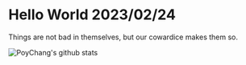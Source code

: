# Hello World 2023/02/24

Things are not bad in themselves, but our cowardice makes them so.

![PoyChang's github stats](https://github-readme-stats.vercel.app/api?username=poychang&show_icons=true&theme=dracula)
